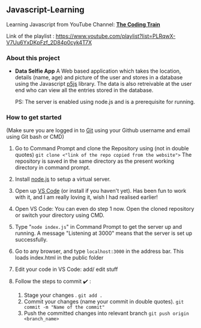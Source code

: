 ## Javascript-Learning

Learning Javascript from YouTube Channel: **[The Coding Train](https://www.youtube.com/user/shiffman)**

Link of the playlist :
https://www.youtube.com/playlist?list=PLRqwX-V7Uu6YxDKpFzf_2D84p0cyk4T7X



### About this project
* **Data Selfie App**
  A Web based application which takes the location, details (name, age) and picture of the user and stores in a database using the Javascript [p5js](https://p5js.org/) library.
  The data is also retreivable at the user end who can view all the entries stored in the database.
  
  PS: The server is enabled using node.js and is a prerequisite for running.
  


### How to get started

(Make sure you are logged in to [Git]('https://git-scm.com/download') using your Github username and email using Git bash or CMD)

1. Go to Command Prompt and clone the Repository using (not in double quotes)
```git clone <"link of the repo copied from the website">```
The repository is saved in the same directory as the present working directory in command prompt.


2. Install [node.js](https://nodejs.org/en/) to setup a virtual server.



3. Open up [VS Code](https://code.visualstudio.com/) (or install if you haven't yet).
Has been fun to work with it, and I am really loving it, wish I had realised earlier!


4. Open VS Code: You can even do step 1 now. Open the cloned repository or switch your directory using CMD.


5.  Type "``node index.js``" in Command Prompt to get the server up and running. 
A message "Listening at 3000" means that the server is set up successfully.


6. Go to any browser, and type ``localhost:3000`` in the address bar. 
This loads index.html in the public folder


7. Edit your code in VS Code: add/ edit stuff


8. Follow the steps to commit ✔️ : <br/>
    1. Stage your changes .
  ```git add .```
    2. Commit your changes  (name your commit in double quotes).
  ```git commit -m "Name of the commit"```
    3. Push the committed changes into relevant branch
  ```git push origin <branch_name>```
  
  
  
<!-- 
Reference Link:

https://guides.github.com/features/mastering-markdown/
https://github.com/ikatyang/emoji-cheat-sheet/blob/master/README.md
 -->
